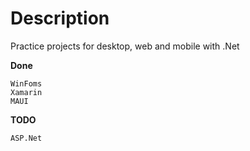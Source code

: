 # Description
Practice projects for desktop, web and mobile with .Net

**Done**

`WinFoms` <br>
`Xamarin` <br>
`MAUI` <br>

**TODO**

`ASP.Net` <br>